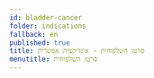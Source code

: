 ```yaml
---
id: bladder-cancer
folder: indications
fallback: en
published: true
title: סרטן השלפוחית - אינדיקציה אפשרית
menutitle: סרטן השלפוחית
---
```

